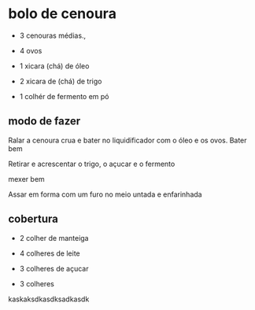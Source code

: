 #       bolo de cenoura

* 3 cenouras médias.,

* 4 ovos

* 1 xicara (chá) de óleo

* 2 xicara de (chá) de trigo

* 1 colhér de fermento em pó

##       modo de fazer

Ralar a cenoura crua e bater no liquidificador com o óleo e os ovos. Bater bem

Retirar e acrescentar o trigo, o açucar e o fermento

mexer bem

Assar em forma com um furo no meio untada e enfarinhada

## cobertura

* 2 colher de manteiga

* 4 colheres de leite

* 3 colheres de açucar

* 3 colheres 

kaskaksdkasdksadkasdk
